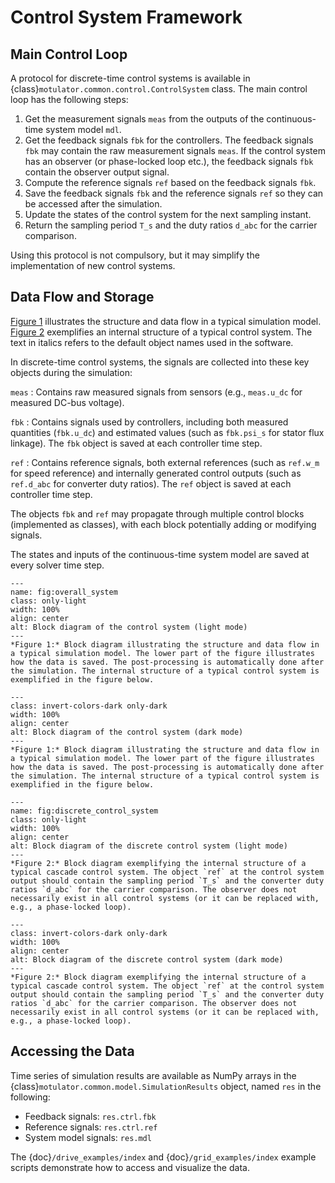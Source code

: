 # Control System Framework

## Main Control Loop

A protocol for discrete-time control systems is available in {class}`motulator.common.control.ControlSystem` class. The main control loop has the following steps:

1. Get the measurement signals `meas` from the outputs of the continuous-time system model `mdl`.
1. Get the feedback signals `fbk` for the controllers. The feedback signals `fbk` may contain the raw measurement signals `meas`. If the control system has an observer (or phase-locked loop etc.), the feedback signals `fbk` contain the observer output signal.
1. Compute the reference signals `ref` based on the feedback signals `fbk`.
1. Save the feedback signals `fbk` and the reference signals `ref` so they can be accessed after the simulation.
1. Update the states of the control system for the next sampling instant.
1. Return the sampling period `T_s` and the duty ratios `d_abc` for the carrier comparison.

Using this protocol is not compulsory, but it may simplify the implementation of new control systems.

## Data Flow and Storage

[Figure 1](fig:overall_system) illustrates the structure and data flow in a typical simulation model. [Figure 2](fig:discrete_control_system) exemplifies an internal structure of a typical control system. The text in italics refers to the default object names used in the software.

In discrete-time control systems, the signals are collected into these key objects during the simulation:

`meas`
: Contains raw measured signals from sensors (e.g., `meas.u_dc` for measured DC-bus voltage).

`fbk`
: Contains signals used by controllers, including both measured quantities (`fbk.u_dc`) and estimated values (such as `fbk.psi_s` for stator flux linkage). The `fbk` object is saved at each controller time step.

`ref`
: Contains reference signals, both external references (such as `ref.w_m` for speed reference) and internally generated control outputs (such as `ref.d_abc` for converter duty ratios). The `ref` object is saved at each controller time step.

The objects `fbk` and `ref` may propagate through multiple control blocks (implemented as classes), with each block potentially adding or modifying signals.

The states and inputs of the continuous-time system model are saved at every solver time step.

```{figure} ../figs/overall_system.svg
---
name: fig:overall_system
class: only-light
width: 100%
align: center
alt: Block diagram of the control system (light mode)
---
*Figure 1:* Block diagram illustrating the structure and data flow in a typical simulation model. The lower part of the figure illustrates how the data is saved. The post-processing is automatically done after the simulation. The internal structure of a typical control system is exemplified in the figure below.
```

```{figure} ../figs/overall_system.svg
---
class: invert-colors-dark only-dark
width: 100%
align: center
alt: Block diagram of the control system (dark mode)
---
*Figure 1:* Block diagram illustrating the structure and data flow in a typical simulation model. The lower part of the figure illustrates how the data is saved. The post-processing is automatically done after the simulation. The internal structure of a typical control system is exemplified in the figure below.
```

```{figure} ../figs/discrete_control_system.svg
---
name: fig:discrete_control_system
class: only-light
width: 100%
align: center
alt: Block diagram of the discrete control system (light mode)
---
*Figure 2:* Block diagram exemplifying the internal structure of a typical cascade control system. The object `ref` at the control system output should contain the sampling period `T_s` and the converter duty ratios `d_abc` for the carrier comparison. The observer does not necessarily exist in all control systems (or it can be replaced with, e.g., a phase-locked loop).
```

```{figure} ../figs/discrete_control_system.svg
---
class: invert-colors-dark only-dark
width: 100%
align: center
alt: Block diagram of the discrete control system (dark mode)
---
*Figure 2:* Block diagram exemplifying the internal structure of a typical cascade control system. The object `ref` at the control system output should contain the sampling period `T_s` and the converter duty ratios `d_abc` for the carrier comparison. The observer does not necessarily exist in all control systems (or it can be replaced with, e.g., a phase-locked loop).
```

## Accessing the Data

Time series of simulation results are available as NumPy arrays in the {class}`motulator.common.model.SimulationResults` object, named `res` in the following:

- Feedback signals: `res.ctrl.fbk`
- Reference signals: `res.ctrl.ref`
- System model signals: `res.mdl`

The {doc}`/drive_examples/index` and {doc}`/grid_examples/index` example scripts demonstrate how to access and visualize the data.
